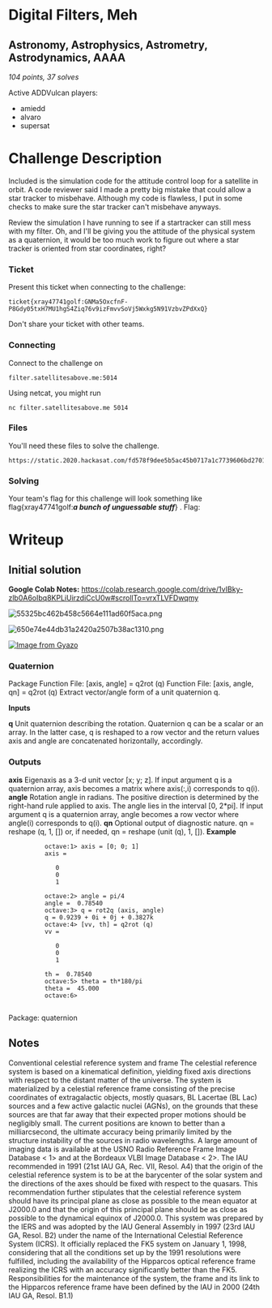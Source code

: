 # Digital Filters, Meh

## Astronomy, Astrophysics, Astrometry, Astrodynamics, AAAA
*104 points, 37 solves*

Active ADDVulcan players:

- amiedd
- alvaro
- supersat

# Challenge Description

Included is the simulation code for the attitude control loop for a satellite in orbit. A code reviewer said I made a pretty big mistake that could allow a star tracker to misbehave. Although my code is flawless, I put in some checks to make sure the star tracker can't misbehave anyways.

Review the simulation I have running to see if a startracker can still mess with my filter. Oh, and I'll be giving you the attitude of the physical system as a quaternion, it would be too much work to figure out where a star tracker is oriented from star coordinates, right?

### Ticket

Present this ticket when connecting to the challenge:

```
ticket{xray47741golf:GNMa5OxcfnF-P8Gdy05txH7MU1hgS4Ziq76v9izFmvvSoVj5Wxkg5N91VzbvZPdXxQ}
```

Don't share your ticket with other teams.


### Connecting

Connect to the challenge on 
```
filter.satellitesabove.me:5014 
```

Using netcat, you might run 
```
nc filter.satellitesabove.me 5014
```

### Files

You'll need these files to solve the challenge.

    https://static.2020.hackasat.com/fd578f9dee5b5ac45b0717a1c7739606bd27013b/src.tar.gz

### Solving

Your team's flag for this challenge will look something like flag{xray47741golf:___a bunch of unguessable stuff___} .
Flag:

# Writeup

## Initial solution

**Google Colab Notes:**
https://colab.research.google.com/drive/1vIBky-zlb0A6oIbq8KPLiUirzdiCcU0w#scrollTo=vrxTLVFDwqmy

![55325bc462b458c5664e111ad60f5aca.png](:/88ba7d92bd7340dc8489073b0c4a4f99)



![650e74e44db31a2420a2507b38ac1310.png](:/cb435ca574914e8a81583d03d2b1957b)


[![Image from Gyazo](https://i.gyazo.com/76ab0492be689a0cef099d1bc96b4902.gif)](https://gyazo.com/76ab0492be689a0cef099d1bc96b4902)

### Quaternion 
Package
Function File: [axis, angle] = q2rot (q)
Function File: [axis, angle, qn] = q2rot (q)
Extract vector/angle form of a unit quaternion q.

**Inputs**

**q**
Unit quaternion describing the rotation. Quaternion q can be a scalar or an array. In the latter case, q is reshaped to a row vector and the return values axis and angle are concatenated horizontally, accordingly.
### Outputs

**axis**
Eigenaxis as a 3-d unit vector [x; y; z]. If input argument q is a quaternion array, axis becomes a matrix where axis(:,i) corresponds to q(i).
**angle**
Rotation angle in radians. The positive direction is determined by the right-hand rule applied to axis. The angle lies in the interval [0, 2*pi]. If input argument q is a quaternion array, angle becomes a row vector where angle(i) corresponds to q(i).
**qn**
Optional output of diagnostic nature. qn = reshape (q, 1, []) or, if needed, qn = reshape (unit (q), 1, []).
**Example**
```
          octave:1> axis = [0; 0; 1]
          axis =
          
             0
             0
             1
          
          octave:2> angle = pi/4
          angle =  0.78540
          octave:3> q = rot2q (axis, angle)
          q = 0.9239 + 0i + 0j + 0.3827k
          octave:4> [vv, th] = q2rot (q)
          vv =
          
             0
             0
             1
          
          th =  0.78540
          octave:5> theta = th*180/pi
          theta =  45.000
          octave:6>
          
```
Package: quaternion

## Notes

Conventional celestial reference system and frame
The celestial reference system is based on a kinematical definition, yielding fixed
axis directions with respect to the distant matter of the universe. The system
is materialized by a celestial reference frame consisting of the precise coordinates
of extragalactic objects, mostly quasars, BL Lacertae (BL Lac) sources and a
few active galactic nuclei (AGNs), on the grounds that these sources are that far
away that their expected proper motions should be negligibly small. The current
positions are known to better than a milliarcsecond, the ultimate accuracy being
primarily limited by the structure instability of the sources in radio wavelengths.
A large amount of imaging data is available at the USNO Radio Reference Frame
Image Database <
1> and at the Bordeaux VLBI Image Database <
2>.
The IAU recommended in 1991 (21st IAU GA, Rec. VII, Resol. A4) that the origin
of the celestial reference system is to be at the barycenter of the solar system
and the directions of the axes should be fixed with respect to the quasars. This
recommendation further stipulates that the celestial reference system should have
its principal plane as close as possible to the mean equator at J2000.0 and that
the origin of this principal plane should be as close as possible to the dynamical
equinox of J2000.0. This system was prepared by the IERS and was adopted by
the IAU General Assembly in 1997 (23rd IAU GA, Resol. B2) under the name
of the International Celestial Reference System (ICRS). It officially replaced the
FK5 system on January 1, 1998, considering that all the conditions set up by the
1991 resolutions were fulfilled, including the availability of the Hipparcos optical
reference frame realizing the ICRS with an accuracy significantly better than the
FK5. Responsibilities for the maintenance of the system, the frame and its link
to the Hipparcos reference frame have been defined by the IAU in 2000 (24th IAU
GA, Resol. B1.1)
